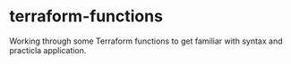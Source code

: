 # terraform-functions

Working through some Terraform functions to get familiar with syntax and practicla application.
